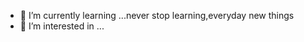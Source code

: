 - 🌱 I’m currently learning ...never stop learning,everyday new things
- 👀 I’m interested in ...

<!---
Cpat00001/Cpat00001 is a ✨ special ✨ repository because its `README.md` (this file) appears on your GitHub profile.
You can click the Preview link to take a look at your changes.
--->
